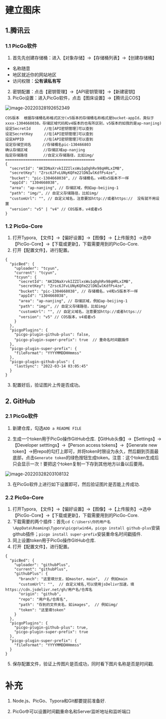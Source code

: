 # 建立图床

## 1.腾讯云

### 1.1 PicGo软件

1. 首先先创建存储桶：进入【对象存储】→【存储桶列表】→【创建存储桶】

- 名称随意
- 地区就近你的网站地区
- 访问权限：**公有读私有写**

2. 密钥配置：点击【密钥管理】→【API密钥管理】→【新建密钥】
3. PicGo设置：进入PicGo软件，点击【图床设置】→【腾讯云COS】

![image-20220328192652349](https://pic-1304668038.cos.ap-nanjing.myqcloud.com/img/20220328192653.png)

```
COS版本  根据存储桶名称格式区分(v5版本的存储桶名称格式是bucket-appId，类似于xxxx-1304668038。存储区域代码和v4版本的也有所区别，v5版本的如我的是ap-nanjing)
设定SecretId      //在[API密钥管理]可以查到
设定SecretKey     //在[API密钥管理]可以查到
设定APPID         //在[API密钥管理]可以查到
设定存储空间名     //存储桶名pic-130466803
确认存储区域       //存储区域ap-nanjing  
指定存储路径       //自定义存储路径，比如img/
========================================
{
  "secretId": "AKIDNaXrvkIZZIlxsWu1qOghRv98qHRLxIMB",
  "secretKey": "Zrsc6JFvLUNyKQFm22lDNIwlKdfPs4ze",
  "bucket": "pic-1304668038", // 存储桶名，v4和v5版本不一样
  "appId": "1304668038",
  "area": "ap-nanjing", // 存储区域，例如ap-beijing-1
  "path": "img/", // 自定义存储路径，比如img/
  "customUrl": "", // 自定义域名，注意要加http://或者https://  没有就不用设置
  "version": "v5" | "v4" // COS版本，v4或者v5
}
```

### 1.2 PicGo-Core

1. 打开Typora, 【文件】→【偏好设置】→【图像】→【上传服务】→选中【PicGo-Core】→【下载或更新】，下载需要用到的PicGo-Core.
2. 打开【配置文件】，进行配置。

```
{
  "picBed": {
    "uploader": "tcyun",
    "current": "tcyun",
    "tcyun": {
      "secretId": "AKIDNaXrvkIZZIlxsWu1qOghRv98qHRLxIMB",
      "secretKey": "Zrsc6JFvLUNyKQFm22lDNIwlKdfPs4ze",
      "bucket": "pic-1304668038", // 存储桶名，v4和v5版本不一样
      "appId": "1304668038",
      "area": "ap-nanjing", // 存储区域，例如ap-beijing-1
      "path": "img/", // 自定义存储路径，比如img/
      "customUrl": "", // 自定义域名，注意要加http://或者https://
      "version": "v5" // COS版本，v4或者v5
    }
  },
  "picgoPlugins": {
    "picgo-plugin-github-plus": false,
    "picgo-plugin-super-prefix": true  // 重命名时间戳插件
  },
  "picgo-plugin-super-prefix": {
    "fileFormat": "YYYYMMDDHHmmss"
  },
  "picgo-plugin-github-plus": {
    "lastSync": "2022-03-14 03:05:45"
  }
}
```

3. 配置好后，验证图片上传是否成功。

## 2. GitHub

### 2.1 PicGo软件

1. 新建仓库，勾选`ADD a README FILE`

2.  生成一个token用于PicGo操作GitHub仓库.【GitHub头像】→【Settings】→【Developer setttings】→【Person access tokens】→【Generate new token】→把repo的勾打上即可，并将token时限设为永久，然后翻到页面最底部，点击`Generate token`的绿色按钮生成token。注意：这个token生成后只会显示一次！要把这个token复制一下存到其他地方以备以后要用。

   ![image-20220328203108132](https://pic-1304668038.cos.ap-nanjing.myqcloud.com/img/20220328203109.png)

   3. 在PicGo软件上进行如下设置即可，然后验证图片是否能上传成功.

   ### 2.2 PicGo-Core

   1. 打开Typora, 【文件】→【偏好设置】→【图像】→【上传服务】→选中【PicGo-Core】→【下载或更新】，下载需要用到的PicGo-Core.
   2. 下载需要的两个插件：首先`cd C:\Users\你的用户名\AppData\Roaming\Typora\picgo\win64`，`picgo install github-plus`安装github插件；`picgo install super-prefix`安装重命名时间戳插件.
   3. 同上设置token用于PicGo操作GitHub仓库.
   4. 打开【配置文件】，进行配置。

   ```
   {
     "picBed": {
       "uploader": "githubPlus",
       "current": "githubPlus",
       "githubPlus": {
         "branch": "这里填分支，如master，main",  // 例如main
         "customUrl": "",  // 自定义域名,可以使用jsDelivr加速，填https://cdn.jsdelivr.net/gh/用户名/仓库名
         "origin": "github",
         "repo": "用户名/仓库名",  
         "path": "存到的文件夹名，如images",  // 例如img/
         "token": "这里填token"
       }
     },
     "picgoPlugins": {
       "picgo-plugin-github-plus": true,
       "picgo-plugin-super-prefix": true
     },
     "picgo-plugin-super-prefix": {
       "fileFormat": "YYYYMMDDHHmmss"
     }
   }
   ```

   5. 保存配置文件，验证上传图片是否成功，同时看下图片名称是否是时间戳.

   # 补充

   1. Node.js、PicGo、Typora和Git都要提前准备好.
   
   2. PicGo中可以设置时间戳重命名和Server监听地址和监听端口
   
      
   
   
   
   
   
   
   
   